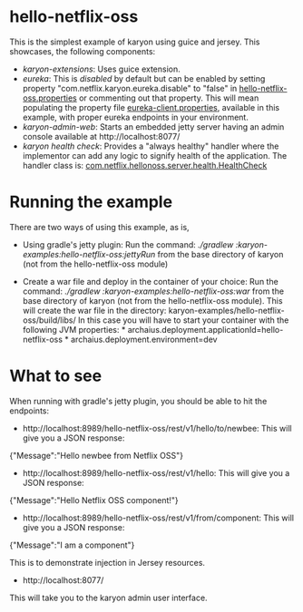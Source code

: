 hello-netflix-oss
======

This is the simplest example of karyon using guice and jersey. This showcases, the following components:

* _karyon-extensions_: Uses guice extension.
* _eureka_: This is _disabled_ by default but can be enabled by setting property "com.netflix.karyon.eureka.disable" to "false"
 in [hello-netflix-oss.properties](https://github.com/Netflix/karyon/blob/master/karyon-examples/hello-netflix-oss/src/main/resources/hello-netflix-oss.properties) or commenting out that property. This will mean populating the property file
 [eureka-client.properties](https://github.com/Netflix/karyon/blob/master/karyon-examples/hello-netflix-oss/src/main/resources/eureka-client.properties), available in this example, with proper eureka endpoints in your environment.
* _karyon-admin-web_: Starts an embedded jetty server having an admin console available at http://localhost:8077/
* _karyon health check_: Provides a "always healthy" handler where the implementor can add any logic to signify health of
the application. The handler class is: [com.netflix.hellonoss.server.health.HealthCheck](https://github.com/Netflix/karyon/blob/master/karyon-examples/hello-netflix-oss/src/main/java/com/netflix/hellonoss/server/health/HealthCheck.java)

Running the example
===================

There are two ways of using this example, as is,

* Using gradle's jetty plugin: Run the command: _./gradlew :karyon-examples:hello-netflix-oss:jettyRun_ from the base
directory of karyon (not from the hello-netflix-oss module)

* Create a war file and deploy in the container of your choice: Run the command: _./gradlew :karyon-examples:hello-netflix-oss:war_ from the base
  directory of karyon (not from the hello-netflix-oss module). This will create the war file in
  the directory: karyon-examples/hello-netflix-oss/build/libs/ In this case you will have to start your container with the following JVM properties:
      * archaius.deployment.applicationId=hello-netflix-oss
      * archaius.deployment.environment=dev


What to see
===========

When running with gradle's jetty plugin, you should be able to hit the endpoints:

* http://localhost:8989/hello-netflix-oss/rest/v1/hello/to/newbee: This will give you a JSON response:

{"Message":"Hello newbee from Netflix OSS"}

* http://localhost:8989/hello-netflix-oss/rest/v1/hello:  This will give you a JSON response:

{"Message":"Hello Netflix OSS component!"}

* http://localhost:8989/hello-netflix-oss/rest/v1/from/component:  This will give you a JSON response:

{"Message":"I am a component"}

This is to demonstrate injection in Jersey resources.

* http://localhost:8077/

This will take you to the karyon admin user interface.

